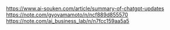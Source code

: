 https://www.ai-souken.com/article/summary-of-chatgpt-updates
https://note.com/gyoyamamoto/n/ncf889d855570
https://note.com/ai_business_lab/n/n7fcc159aa5a5

